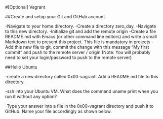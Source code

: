 #[Optional] Vagrant

##Create and setup your Git and GitHub account

-Navigate to your home directory.
-Create a directory zero_day.
-Navigate to this new directory.
-Initialize git and add the remote origin
-Create a file README.md with Emacs (or other command line editors) and write a small Markdown text to present this project. This file is mandatory in projects
-Add this new file to git, commit the change with this message “My first commit” and push to the remote server / origin (Note: You will probably need to set your login/password to push to the remote server)

##Hello Ubuntu

-create a new directory called 0x00-vagrant. Add a README.md file to this directory.

-ssh into your Ubuntu VM. What does the command uname print when you run it without any option?

-Type your answer into a file in the 0x00-vagrant directory and push it to GitHub. Name your file accordingly as shown below.
